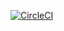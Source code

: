[![CircleCI](https://circleci.com/gh/packer-tm/aws-ami_redmine.svg?style=svg)](https://circleci.com/gh/packer-tm/aws-ami_redmine)
